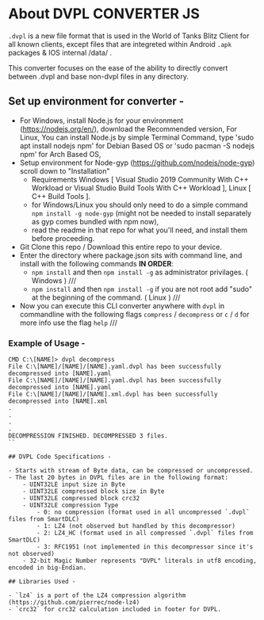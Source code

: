 # About DVPL CONVERTER JS

`.dvpl` is a new file format that is used in the World of Tanks Blitz Client for all known clients, except files that are integreted within Android `.apk` packages & IOS internal /data/ .

This converter focuses on the ease of the ability to directly convert between .dvpl and base non-dvpl files in any directory.


## Set up environment for converter -

- For Windows, install Node.js for your environment (https://nodejs.org/en/), download the Recommended version,
  For Linux, You can install Node.js by simple Terminal Command, type 'sudo apt install nodejs npm' for Debian Based OS or 'sudo pacman -S nodejs npm' for Arch Based OS,
- Setup environment for Node-gyp (https://github.com/nodejs/node-gyp) scroll down to "Installation"
    - Requirements Windows [ Visual Studio 2019 Community With C++ Workload or Visual Studio Build Tools With C++ Workload ], Linux [ C++ Build Tools ].
    - for Windows/Linux you should only need to do a simple command `npm install -g node-gyp` (might not be needed to install separately as gyp comes bundled with npm now),
    - read the readme in that repo for what you'll need, and install them before proceeding.
- Git Clone this repo / Download this entire repo to your device.
- Enter the directory where package.json sits with command line, and install with the following commands **IN ORDER**:
    - `npm install` and then `npm install -g` as administrator privilages. ( Windows ) ///
    - `npm install` and then `npm install -g` if you are not root add "sudo" at the beginning of the command. ( Linux ) ///
- Now you can execute this CLI converter anywhere with `dvpl` in commandline with the following flags `compress` / `decompress` or `c` / `d` for more info use the flag `help` ///

### Example of Usage -
```
CMD C:\[NAME]> dvpl decompress
File C:\[NAME]/[NAME]/[NAME].yaml.dvpl has been successfully decompressed into [NAME].yaml
File C:\[NAME]/[NAME]/[NAME].yaml.dvpl has been successfully decompressed into [NAME].yaml
File C:\[NAME]/[NAME]/[NAME].xml.dvpl has been successfully decompressed into [NAME].xml
.
.
.
.
DECOMPRESSION FINISHED. DECOMPRESSED 3 files.
``

## DVPL Code Specifications -

- Starts with stream of Byte data, can be compressed or uncompressed.
- The last 20 bytes in DVPL files are in the following format:
    - UINT32LE input size in Byte
    - UINT32LE compressed block size in Byte
    - UINT32LE compressed block crc32
    - UINT32LE compression Type
        - 0: no compression (format used in all uncompressed `.dvpl` files from SmartDLC)
        - 1: LZ4 (not observed but handled by this decompressor)
        - 2: LZ4_HC (format used in all compressed `.dvpl` files from SmartDLC)
        - 3: RFC1951 (not implemented in this decompressor since it's not observed)    
    - 32-bit Magic Number represents "DVPL" literals in utf8 encoding, encoded in big-Endian.        

## Libraries Used -

- `lz4` is a port of the LZ4 compression algorithm (https://github.com/pierrec/node-lz4)
- `crc32` for crc32 calculation included in footer for DVPL.
